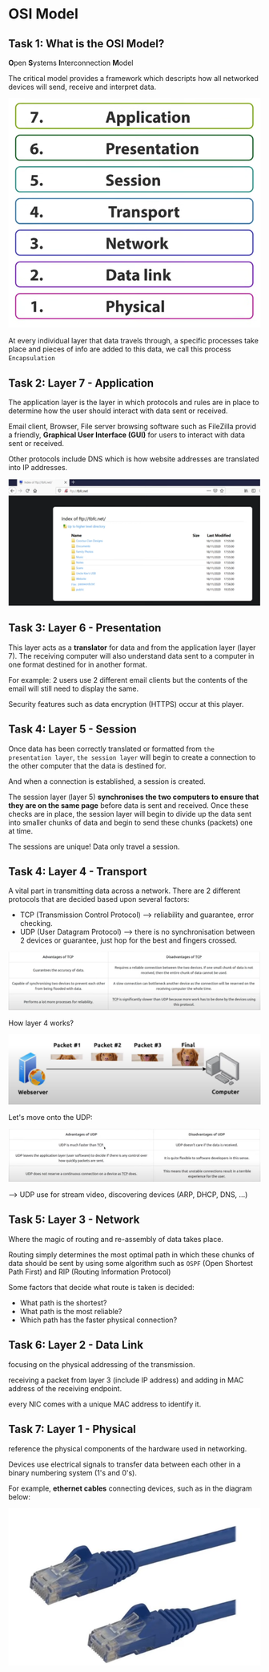 # OSI Model

## Task 1: What is the OSI Model?

**O**pen **S**ystems **I**nterconnection **M**odel

The critical model provides a framework which descripts how all networked devices will send, receive and interpret data.

![alt text](image.png)

At every individual layer that data travels through, a specific processes take place and pieces of info are added to this data, we call this process `Encapsulation`

## Task 2: Layer 7 - Application

The application layer is the layer in which protocols and rules are in place to determine how the user should interact with data sent or received.

Email client, Browser, File server browsing software such as FileZilla provid a friendly, **Graphical User Interface (GUI)** for users to interact with data sent or received.

Other protocols include DNS which is how website addresses are translated into IP addresses.

![alt text](image-1.png)

## Task 3: Layer 6 - Presentation

This layer acts as a **translator** for data and from the application layer (layer 7). The receiving computer will also understand data sent to a computer in one format destined for in another format.

For example: 2 users use 2 different email clients but the contents of the email will still need to display the same.

Security features such as data encryption (HTTPS) occur at this player.

## Task 4: Layer 5 - Session

Once data has been correctly translated or formatted from `the presentation layer`, `the session layer` will begin to create a connection to the other computer that the data is destined for.

And when a connection is established, a session is created.

The session layer (layer 5) **synchronises the two computers to ensure that they are on the same page** before data is sent and received. Once these checks are in place, the session layer will begin to divide up the data sent into smaller chunks of data and begin to send these chunks (packets) one at time.

The sessions are unique! Data only travel a session.

## Task 4: Layer 4 - Transport

A vital part in transmitting data across a network. There are 2 different protocols that are decided based upon several factors:
- TCP (Transmission Control Protocol) --> reliability and guarantee, error checking.
- UDP (User Datagram Protocol) --> there is no synchronisation between 2 devices or guarantee, just hop for the best and fingers crossed.

![alt text](image-2.png)

How layer 4 works?

![alt text](image-3.png)

Let's move onto the UDP:

![alt text](image-4.png)

--> UDP use for stream video, discovering devices (ARP, DHCP, DNS, ...)

## Task 5: Layer 3 - Network

Where the magic of routing and re-assembly of data takes place.

Routing simply determines the most optimal path in which these chunks of data should be sent by using some algorithm such as `OSPF` (Open Shortest Path First) and RIP (Routing Information Protocol)

Some factors that decide what route is taken is decided:
- What path is the shortest?
- What path is the most reliable?
- Which path has the faster physical connection?

## Task 6: Layer 2 - Data Link

focusing on the physical addressing of the transmission.

receiving a packet from layer 3 (include IP address) and adding in MAC address of the receiving endpoint.

every NIC comes with a unique MAC address to identify it.

## Task 7: Layer 1 - Physical

reference the physical components of the hardware used in networking.

Devices use electrical signals to transfer data between each other in a binary numbering system (1's and 0's).

For example, **ethernet cables** connecting devices, such as in the diagram below:

![alt text](image-5.png)